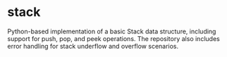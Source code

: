 # stack
Python-based implementation of a basic Stack data structure, including support for push, pop, and peek operations. The repository also includes error handling for stack underflow and overflow scenarios.

